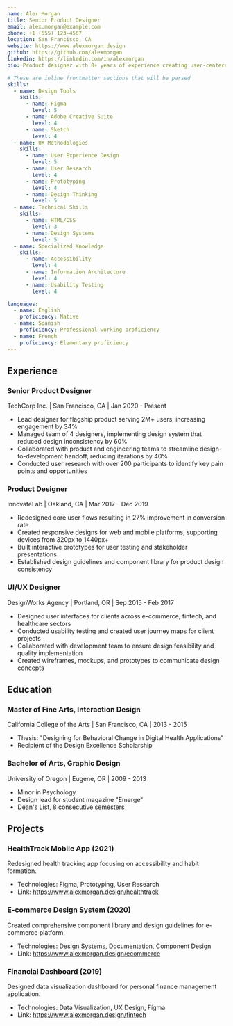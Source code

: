 ```yaml
---
name: Alex Morgan
title: Senior Product Designer
email: alex.morgan@example.com
phone: +1 (555) 123-4567
location: San Francisco, CA
website: https://www.alexmorgan.design
github: https://github.com/alexmorgan
linkedin: https://linkedin.com/in/alexmorgan
bio: Product designer with 8+ years of experience creating user-centered digital experiences for tech startups and established companies. Passionate about accessibility and inclusive design.

# These are inline frontmatter sections that will be parsed
skills:
  - name: Design Tools
    skills:
      - name: Figma
        level: 5
      - name: Adobe Creative Suite
        level: 4
      - name: Sketch
        level: 4
  - name: UX Methodologies
    skills:
      - name: User Experience Design
        level: 5
      - name: User Research
        level: 4
      - name: Prototyping
        level: 4
      - name: Design Thinking
        level: 5
  - name: Technical Skills
    skills:
      - name: HTML/CSS
        level: 3
      - name: Design Systems
        level: 5
  - name: Specialized Knowledge
    skills:
      - name: Accessibility
        level: 4
      - name: Information Architecture
        level: 4
      - name: Usability Testing
        level: 4

languages:
  - name: English
    proficiency: Native
  - name: Spanish
    proficiency: Professional working proficiency
  - name: French
    proficiency: Elementary proficiency
---
```


<!--

Procedural Instructions:

- Go through your life from the moment you graduated from school until now
- Identify every period in which you dedicated a significant amount of your time to a consistent goal
- Take these periods and classify them into 'Experience', 'Education' & 'Projects', where:
  - Experience: if the focus of this period was in **application** of knowledge or skills
  - Education: if the focus of this period was in **acquisition** of knowledge or skills
  - Project: if it was  an episode within a larger period dedicated either to **application** or **acquisition** of knowledge or skills; use this for poviding more detailed insights
- While you go through your vita, note down all skills acquired into the frontmatter, without rating the level just yet
- After you finished, subjectively rate your skills among each other:
  - The think you know best is 5 the thing you know least is 1.
  - Don't aim for an objective criterion, keep it subjective.
  - Your rating will have to be nordmed by the reader during interviews or via your overall vita.

Technical Instructions:

- Please conform rather strictly to the format, our parser is intricate and depends on the exact formatting.
- You can try for errors locally with `npm run dev`, otherwise our CI will complain if there's an issue
- Also check the final rendered CV before submitting the PR; create a GitHub issue, if you encounter any problem.

Localization Insttructions:

- When you finished your main language: copy your CV over with a suffix, e.g. `_fr.md` for french
- Then translate all items, including frontmatter values, with exception of (hard-coded keywords):
  - Headers: Experience | Education | Projects
  - Within Projects: List item prefixes 'Technologies:' & 'Link:' - all other free-form prefixes should be translated

-->

## Experience

<!-- Experience is a period in your life where the focus was on **application** of knowledge or skills -->

### Senior Product Designer
TechCorp Inc. | San Francisco, CA | Jan 2020 - Present

- Lead designer for flagship product serving 2M+ users, increasing engagement by 34%
- Managed team of 4 designers, implementing design system that reduced design inconsistency by 60%
- Collaborated with product and engineering teams to streamline design-to-development handoff, reducing iterations by 40%
- Conducted user research with over 200 participants to identify key pain points and opportunities

### Product Designer
InnovateLab | Oakland, CA | Mar 2017 - Dec 2019

- Redesigned core user flows resulting in 27% improvement in conversion rate
- Created responsive designs for web and mobile platforms, supporting devices from 320px to 1440px+
- Built interactive prototypes for user testing and stakeholder presentations
- Established design guidelines and component library for product design consistency

### UI/UX Designer
DesignWorks Agency | Portland, OR | Sep 2015 - Feb 2017

- Designed user interfaces for clients across e-commerce, fintech, and healthcare sectors
- Conducted usability testing and created user journey maps for client projects
- Collaborated with development team to ensure design feasibility and quality implementation
- Created wireframes, mockups, and prototypes to communicate design concepts

## Education

<!-- Education is a period in your life where the focus was on **acquisition** of knowledge or skills -->

### Master of Fine Arts, Interaction Design
California College of the Arts | San Francisco, CA | 2013 - 2015

- Thesis: "Designing for Behavioral Change in Digital Health Applications"
- Recipient of the Design Excellence Scholarship

### Bachelor of Arts, Graphic Design
University of Oregon | Eugene, OR | 2009 - 2013

- Minor in Psychology
- Design lead for student magazine "Emerge"
- Dean's List, 8 consecutive semesters

## Projects

<!-- Projects are episodes during the above periods in your life focusing on both, acquisition and application of knowledge or skills; this can give readers a more detailed insight abouut you on a specific topic of interest -->

### HealthTrack Mobile App (2021)
Redesigned health tracking app focusing on accessibility and habit formation.

- Technologies: Figma, Prototyping, User Research
- Link: https://www.alexmorgan.design/healthtrack

### E-commerce Design System (2020)
Created comprehensive component library and design guidelines for e-commerce platform.

- Technologies: Design Systems, Documentation, Component Design
- Link: https://www.alexmorgan.design/ecommerce

### Financial Dashboard (2019)
Designed data visualization dashboard for personal finance management application.

- Technologies: Data Visualization, UX Design, Figma
- Link: https://www.alexmorgan.design/fintech
